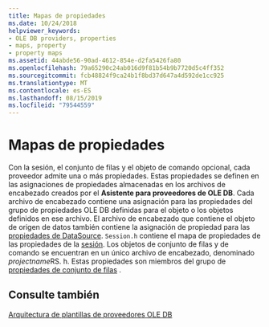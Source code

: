 ```yaml
---
title: Mapas de propiedades
ms.date: 10/24/2018
helpviewer_keywords:
- OLE DB providers, properties
- maps, property
- property maps
ms.assetid: 44abde56-90ad-4612-854e-d2fa5426fa80
ms.openlocfilehash: 79a65290c24ab016d9f81b54b9b7720d5c4ff352
ms.sourcegitcommit: fcb48824f9ca24b1f8bd37d647a4d592de1cc925
ms.translationtype: MT
ms.contentlocale: es-ES
ms.lasthandoff: 08/15/2019
ms.locfileid: "79544559"
---
```

# <a name="property-maps"></a>Mapas de propiedades

Con la sesión, el conjunto de filas y el objeto de comando opcional, cada proveedor admite una o más propiedades. Estas propiedades se definen en las asignaciones de propiedades almacenadas en los archivos de encabezado creados por el **Asistente para proveedores de OLE DB**. Cada archivo de encabezado contiene una asignación para las propiedades del grupo de propiedades OLE DB definidas para el objeto o los objetos definidos en ese archivo. El archivo de encabezado que contiene el objeto de origen de datos también contiene la asignación de propiedad para las [propiedades de DataSource](/previous-versions/windows/desktop/ms724188(v=vs.85)). `Session.h` contiene el mapa de propiedades de las propiedades de la [sesión](/previous-versions/windows/desktop/ms714221(v=vs.85)). Los objetos de conjunto de filas y de comando se encuentran en un único archivo de encabezado, denominado *projectname*RS. h. Estas propiedades son miembros del grupo de [propiedades de conjunto de filas](/previous-versions/windows/desktop/ms711252(v=vs.85)) .

## <a name="see-also"></a>Consulte también

[Arquitectura de plantillas de proveedores OLE DB](../../data/oledb/ole-db-provider-template-architecture.md)<br/>
